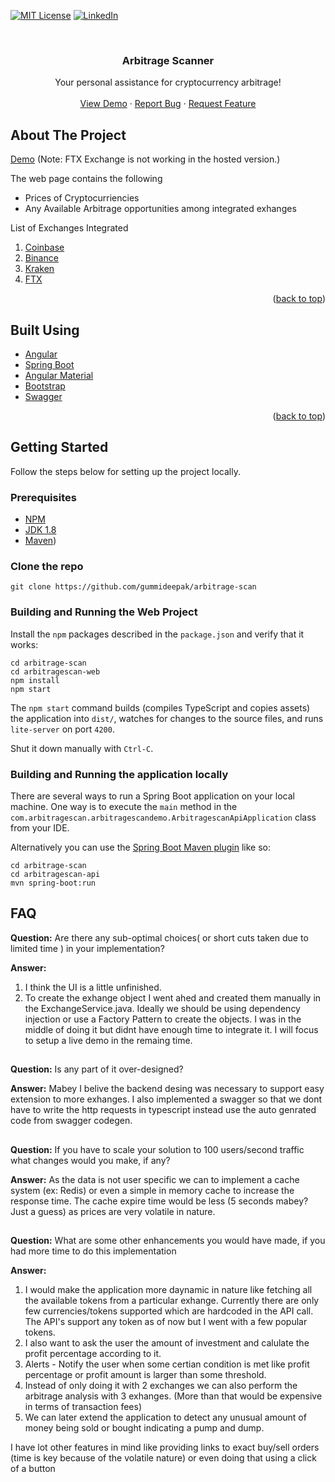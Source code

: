 <div id="top"></div>

[![MIT License][license-shield]][license-url]
[![LinkedIn][linkedin-shield]][linkedin-url]

<br />
<div align="center">

  <h3 align="center">Arbitrage Scanner</h3>

  <p align="center">
    Your personal assistance for cryptocurrency arbitrage!
    <br />
    <br />
    <a href="http://arbitrage-scanner.s3-website-us-east-1.amazonaws.com/">View Demo</a>
    ·
    <a href="https://github.com/gummideepak/arbitrage-scan/issues">Report Bug</a>
    ·
    <a href="https://github.com/gummideepak/arbitrage-scan/issues">Request Feature</a>
  </p>
</div>


<!-- ABOUT THE PROJECT -->
## About The Project

[Demo](http://arbitrage-scanner.s3-website-us-east-1.amazonaws.com/) (Note: FTX Exchange is not working in the hosted version.)

The web page contains the following
 - Prices of Cryptocurriencies
 - Any Available Arbitrage opportunities among integrated exhanges

List of Exchanges Integrated 
  <ol>
    <li><a href="https://www.coinbase.com/">Coinbase</a></li>
    <li><a href="https://www.binance.com/en">Binance</a></li>
    <li><a href="https://www.kraken.com/en-us/">Kraken</a></li>
    <li><a href="https://ftx.us/">FTX</a></li>
  </ol>



<p align="right">(<a href="#top">back to top</a>)</p>

## Built Using

* [Angular](https://angular.io/)
* [Spring Boot](https://spring.io/projects/spring-boot)
* [Angular Material](https://material.angular.io/)
* [Bootstrap](https://getbootstrap.com)
* [Swagger](https://swagger.io/)

<p align="right">(<a href="#top">back to top</a>)</p>

<!-- GETTING STARTED -->
## Getting Started

Follow the steps below for setting up the project locally.

### Prerequisites
* [NPM](https://docs.npmjs.com/downloading-and-installing-node-js-and-npm)
* [JDK 1.8](http://www.oracle.com/technetwork/java/javase/downloads/jdk8-downloads-2133151.html)
* [Maven](https://maven.apache.org/install.html))

### Clone the repo

```shell
git clone https://github.com/gummideepak/arbitrage-scan
```

### Building and Running the Web Project

Install the `npm` packages described in the `package.json` and verify that it works:
```shell
cd arbitrage-scan
cd arbitragescan-web
npm install
npm start
```

The `npm start` command builds (compiles TypeScript and copies assets) the application into `dist/`, watches for changes to the source files, and runs `lite-server` on port `4200`.

Shut it down manually with `Ctrl-C`.

### Building and Running the application locally

There are several ways to run a Spring Boot application on your local machine. One way is to execute the `main` method in the `com.arbitragescan.arbitragescandemo.ArbitragescanApiApplication` class from your IDE.

Alternatively you can use the [Spring Boot Maven plugin](https://docs.spring.io/spring-boot/docs/current/reference/html/build-tool-plugins-maven-plugin.html) like so:

```shell
cd arbitrage-scan
cd arbitragescan-api
mvn spring-boot:run
```

## FAQ
**Question:** Are there any sub-optimal choices( or short cuts taken due to limited time ) in your implementation?

**Answer:** 
1. I think the UI is a little unfinished.
2. To create the exhange object I went ahed and created them manually in the ExchangeService.java. Ideally we should be using dependency injection or use a Factory Pattern to create the objects. I was in the middle of doing it but didnt have enough time to integrate it. I will focus to setup a live demo in the remaing time.
##
**Question:** Is any part of it over-designed?

**Answer:** Mabey I belive the backend desing was necessary to support easy extension to more exhanges. I also implemented a swagger so that we dont have to write the http requests in typescript instead use the auto genrated code from swagger codegen.
##
**Question:** If you have to scale your solution to 100 users/second traffic what changes would you make, if any?

**Answer:** As the data is not user specific we can to implement a cache system (ex: Redis) or even a simple in memory cache to increase the response time. The cache expire time would be less (5 seconds mabey? Just a guess) as prices are very volatile in nature.
##
**Question:** What are some other enhancements you would have made, if you had more time to do this implementation

**Answer:** 
1. I would make the application more daynamic in nature like fetching all the available tokens from a particular exhange. Currently there are only few currencies/tokens supported which are hardcoded in the API call. The API's support any token as of now but I went with a few popular tokens.
2. I also want to ask the user the amount of investment and calulate the profit percentage according to it.
3. Alerts - Notify the user when some certian condition is met like profit percentage or profit amount is larger than some threshold.
4. Instead of only doing it with 2 exchanges we can also perform the arbitrage analysis with 3 exhanges. (More than that would be expensive in terms of transaction fees)
5. We can later extend the application to detect any unusual amount of money being sold or bought indicating a pump and dump. 

I have lot other features in mind like providing links to exact buy/sell orders (time is key because of the volatile nature) or even doing that using a click of a button 

##






<!-- MARKDOWN LINKS & IMAGES -->
<!-- https://www.markdownguide.org/basic-syntax/#reference-style-links -->
[contributors-shield]: https://img.shields.io/github/contributors/othneildrew/Best-README-Template.svg?style=for-the-badge
[contributors-url]: https://github.com/gummideepak/arbitrage-scan/graphs/contributors
[issues-shield]: https://img.shields.io/github/issues/othneildrew/Best-README-Template.svg?style=for-the-badge
[issues-url]: https://github.com/gummideepak/arbitrage-scan/issues
[license-shield]: https://img.shields.io/github/license/othneildrew/Best-README-Template.svg?style=for-the-badge
[license-url]: https://github.com/gummideepak/arbitrage-scan/blob/main/LICENSE
[linkedin-shield]: https://img.shields.io/badge/-LinkedIn-black.svg?style=for-the-badge&logo=linkedin&colorB=555
[linkedin-url]: https://www.linkedin.com/in/gummideepak
